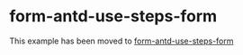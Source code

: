 # form-antd-use-steps-form

This example has been moved to [form-antd-use-steps-form](../../.././form-antd-use-steps-form)
